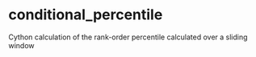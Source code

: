 # conditional_percentile
Cython calculation of the rank-order percentile calculated over a sliding window
